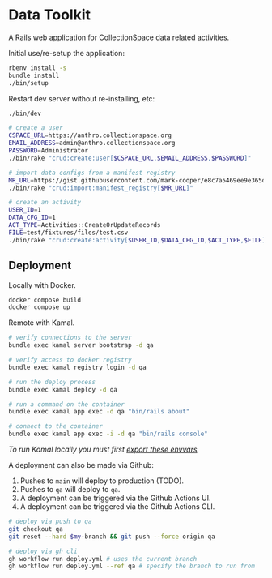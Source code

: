 # Data Toolkit

A Rails web application for CollectionSpace data related activities.

Initial use/re-setup the application:

```bash
rbenv install -s
bundle install
./bin/setup
```

Restart dev server without re-installing, etc:

```bash
./bin/dev
```

```bash
# create a user
CSPACE_URL=https://anthro.collectionspace.org
EMAIL_ADDRESS=admin@anthro.collectionspace.org
PASSWORD=Administrator
./bin/rake "crud:create:user[$CSPACE_URL,$EMAIL_ADDRESS,$PASSWORD]"

# import data configs from a manifest registry
MR_URL=https://gist.githubusercontent.com/mark-cooper/e8c7a5469ee9e365dc3265068726ed94/raw/8d1384a9172f508c326508aa86c97fa24acf4f21/meta-manifest.json
./bin/rake "crud:import:manifest_registry[$MR_URL]"

# create an activity
USER_ID=1
DATA_CFG_ID=1
ACT_TYPE=Activities::CreateOrUpdateRecords
FILE=test/fixtures/files/test.csv
./bin/rake "crud:create:activity[$USER_ID,$DATA_CFG_ID,$ACT_TYPE,$FILE]"
```

## Deployment

Locally with Docker.

```bash
docker compose build
docker compose up
```

Remote with Kamal.

```bash
# verify connections to the server
bundle exec kamal server bootstrap -d qa

# verify access to docker registry
bundle exec kamal registry login -d qa

# run the deploy process
bundle exec kamal deploy -d qa

# run a command on the container
bundle exec kamal app exec -d qa "bin/rails about"

# connect to the container
bundle exec kamal app exec -i -d qa "bin/rails console"
```

_To run Kamal locally you must first [export these envvars](.kamal/secrets-common)._

A deployment can also be made via Github:

1. Pushes to `main` will deploy to production (TODO).
2. Pushes to `qa` will deploy to `qa`.
3. A deployment can be triggered via the Github Actions UI.
4. A deployment can be triggered via the Github Actions CLI.

```bash
# deploy via push to qa
git checkout qa
git reset --hard $my-branch && git push --force origin qa

# deploy via gh cli
gh workflow run deploy.yml # uses the current branch
gh workflow run deploy.yml --ref qa # specify the branch to run from
```
